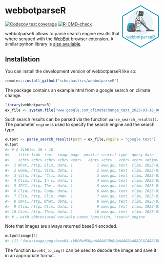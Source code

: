 
<!-- README.md is generated from README.Rmd. Please edit that file -->

# webbotparseR <img src="man/figures/logo.png" align="right" height="139" />

<!-- badges: start -->

[![Codecov test
coverage](https://codecov.io/gh/schochastics/webbotparseR/branch/main/graph/badge.svg)](https://app.codecov.io/gh/schochastics/webbotparseR?branch=main)
[![R-CMD-check](https://github.com/schochastics/webbotparseR/actions/workflows/R-CMD-check.yaml/badge.svg)](https://github.com/schochastics/webbotparseR/actions/workflows/R-CMD-check.yaml)
<!-- badges: end -->

webbotparseR allows to parse search engine results that where scraped
with the [WebBot](https://github.com/gesiscss/WebBot) browser extension.
A similar python library is [also
available](https://github.com/gesiscss/WebBot-tutorials).

## Installation

You can install the development version of webbotparseR like so:

``` r
remotes::install_github("schochastics/webbotparseR")
```

The package contains an example html from a google search on climate
change.

``` r
library(webbotparseR)
ex_file <- system.file("www.google.com_climatechange_text_2023-03-16_08_16_11.html", package = "webbotparseR")
```

Such search results can be parsed via the function
`parse_search_results()`. The parameter `engine` is used to specify the
search engine and the search type.

``` r
output <- parse_search_results(path = ex_file,engine = "google text")
output
#> # A tibble: 10 × 10
#>    title link  text  image page  posit…¹ searc…² type  query date               
#>    <chr> <chr> <chr> <chr> <chr>   <int> <chr>   <chr> <chr> <dttm>             
#>  1 What… http… Clim… data… 1           1 www.go… text  clim… 2023-03-16 08:16:11
#>  2 Home… http… Vita… data… 1           2 www.go… text  clim… 2023-03-16 08:16:11
#>  3 Vita… http… “Cli… data… 1           3 www.go… text  clim… 2023-03-16 08:16:11
#>  4 Clim… http… In c… data… 1           4 www.go… text  clim… 2023-03-16 08:16:11
#>  5 IPCC… http… The … data… 1           5 www.go… text  clim… 2023-03-16 08:16:11
#>  6 Clim… http… Comp… data… 1           6 www.go… text  clim… 2023-03-16 08:16:11
#>  7 Clim… http… Clim… <NA>  1           7 www.go… text  clim… 2023-03-16 08:16:11
#>  8 UNFC… http… What… data… 1           8 www.go… text  clim… 2023-03-16 08:16:11
#>  9 Clim… http… Clim… data… 1           9 www.go… text  clim… 2023-03-16 08:16:11
#> 10 Caus… http… This… data… 1          10 www.go… text  clim… 2023-03-16 08:16:11
#> # … with abbreviated variable names ¹​position, ²​search_engine
```

Note that images are always returned base64 encoded.

``` r
output$image[1]
#> [1] "data:image/png;base64,iVBORw0KGgoAAAANSUhEUgAAABAAAAAQCAIAAACQkWg2AAAABnRSTlMAAAAAAABupgeRAAAAMklEQVR4AWMAgYYG4hEdNJAHGoCIABvBJayhgcYaIAwaakCwydUA52MKYeeSCgZh4gMAXrJ9ASggqqAAAAAASUVORK5CYII="
```

The function `base64_to_img()` can be used to decode the image and save
it in an appropriate format.
